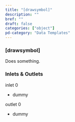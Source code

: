 ```yaml
---
title: "[drawsymbol]"
description: ""
bref: ""
draft: false
categories: ["object"]
pd-category: "Data Templates"
---
```


### [drawsymbol]

Does something.

### Inlets & Outlets

inlet 0

 - dummy

outlet 0

 - dummy
 
